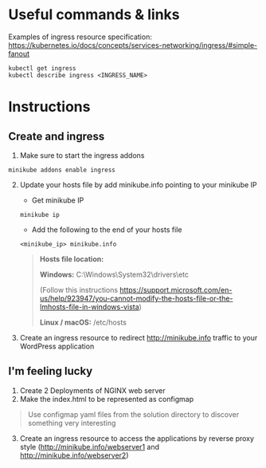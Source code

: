 # Useful commands & links

Examples of ingress resource specification:
https://kubernetes.io/docs/concepts/services-networking/ingress/#simple-fanout

```
kubectl get ingress
kubectl describe ingress <INGRESS_NAME>
```

# Instructions


## Create and ingress
1. Make sure to start the ingress addons
```
minikube addons enable ingress
```
2. Update your hosts file by add minikube.info pointing to your minikube IP
	* Get minikube IP
	```
    minikube ip
    ```
    * Add the following to the end of your hosts file
    ```
    <minikube_ip> minikube.info
    ```
    > __Hosts file location:__
    > 
    > __Windows:__ C:\Windows\System32\drivers\etc 
    > 
    > (Follow this instructions https://support.microsoft.com/en-us/help/923947/you-cannot-modify-the-hosts-file-or-the-lmhosts-file-in-windows-vista)
    > 
    > __Linux / macOS:__ /etc/hosts


3. Create an ingress resource to redirect http://minikube.info traffic to your WordPress application



## I'm feeling lucky
1. Create 2 Deployments of NGINX web server
2. Make the index.html to be represented as configmap
>Use configmap yaml files from the solution directory to discover something very interesting
3. Create an ingress resource to access the applications by reverse proxy style (http://minikube.info/webserver1 and http://minikube.info/webserver2)
